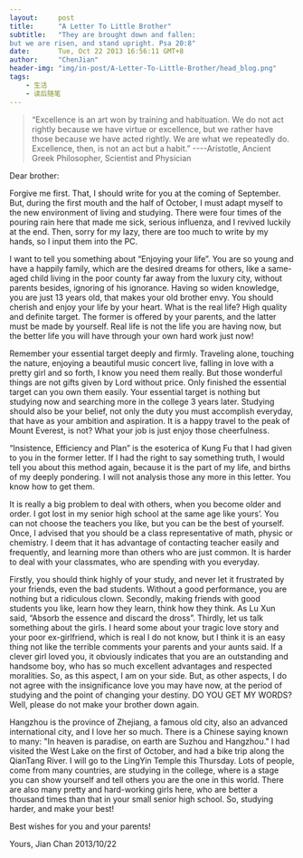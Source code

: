 ```yaml
---
layout:     post
title:      "A Letter To Little Brother"
subtitle:   "They are brought down and fallen:
but we are risen, and stand upright. Psa 20:8"
date:       Tue, Oct 22 2013 16:56:11 GMT+8
author:     "ChenJian"
header-img: "img/in-post/A-Letter-To-Little-Brother/head_blog.png"
tags:
    - 生活
    - 读后随笔
---
```


> “Excellence is an art won by training and habituation. We do not act rightly because we have virtue or excellence, but we rather have those because we have acted rightly. We are what we repeatedly do. Excellence, then, is not an act but a habit.”>----Aristotle, Ancient Greek Philosopher, Scientist and Physician

Dear brother:Forgive me first. That, I should write for you at the coming of September. But, during the first mouth and the half of October, I must adapt myself to the new environment of living and studying. There were four times of the pouring rain here that made me sick, serious influenza, and I revived luckily at the end. Then, sorry for my lazy, there are too much to write by my hands, so I input them into the PC.I want to tell you something about “Enjoying your life”. You are so young and have a happily family, which are the desired dreams for others, like a same-aged child living in the poor county far away from the luxury city, without parents besides, ignoring of his ignorance. Having so widen knowledge, you are just 13 years old, that makes your old brother envy. You should cherish and enjoy your life by your heart. What is the real life? High quality and definite target. The former is offered by your parents, and the latter must be made by yourself. Real life is not the life you are having now, but the better life you will have through your own hard work just now!Remember your essential target deeply and firmly. Traveling alone, touching the nature, enjoying a beautiful music concert live, falling in love with a pretty girl and so forth, I know you need them really. But those wonderful things are not gifts given by Lord without price. Only finished the essential target can you own them easily. Your essential target is nothing but studying now and searching more in the college 3 years later. Studying should also be your belief, not only the duty you must accomplish everyday, that have as your ambition and aspiration. It is a happy travel to the peak of Mount Everest, is not? What your job is just enjoy those cheerfulness.“Insistence, Efficiency and Plan” is the esoterica of Kung Fu that I had given to you in the former letter. If I had the right to say something truth, I would tell you about this method again, because it is the part of my life, and births of my deeply pondering. I will not analysis those any more in this letter. You know how to get them.It is really a big problem to deal with others, when you become older and order. I got lost in my senior high school at the same age like yours’. You can not choose the teachers you like, but you can be the best of yourself. Once, I advised that you should be a class representative of math, physic or chemistry. I deem that it has advantage of contacting teacher easily and frequently, and learning more than others who are just common. It is harder to deal with your classmates, who are spending with you everyday.Firstly, you should think highly of your study, and never let it frustrated by your friends, even the bad students. Without a good performance, you are nothing but a ridiculous clown. Secondly, making friends with good students you like, learn how they learn, think how they think. As Lu Xun said, “Absorb the essence and discard the dross”. Thirdly, let us talk something about the girls. I heard some about your tragic love story and your poor ex-girlfriend, which is real I do not know, but I think it is an easy thing not like the terrible comments your parents and your aunts said. If a clever girl loved you, it obviously indicates that you are an outstanding and handsome boy, who has so much excellent advantages and respected moralities. So, as this aspect, I am on your side. But, as other aspects, I do not agree with the insignificance love you may have now, at the period of studying and the point of changing your destiny. DO YOU GET MY WORDS? Well, please do not make your brother down again.Hangzhou is the province of Zhejiang, a famous old city, also an advanced international city, and I love her so much. There is a Chinese saying known to many: "In heaven is paradise, on earth are Suzhou and Hangzhou." I had visited the West Lake on the first of October, and had a bike trip along the QianTang River. I will go to the LingYin Temple this Thursday. Lots of people, come from many countries, are studying in the college, where is a stage you can show yourself and tell others you are the one in this world. There are also many pretty and hard-working girls here, who are better a thousand times than that in your small senior high school. So, studying harder, and make your best!Best wishes for you and your parents!Yours,Jian Chan2013/10/22